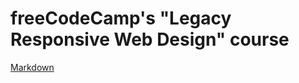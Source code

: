 # freeCodeCamp's "Legacy Responsive Web Design" course

[Markdown](https://github.com/cemalsezer/freecodecamp-responsive-web-design/blob/main/img/responsive-design.PNG)